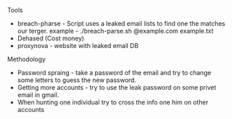 
Tools
* breach-pharse - Script uses a leaked email lists to find one the matches our terger.
example - ./breach-parse.sh @example.com example.txt
* Dehased (Cost money)
* proxynova - website with leaked email DB


Methodology
* Password spraing - take a password of the email and try to change some letters to guess the new password.
* Getting more accounts - try to use the leak password on some privet email in gmail.
* When hunting one individual try to cross the info one him on other accounts
